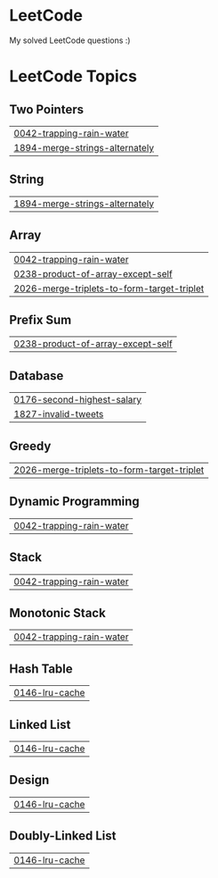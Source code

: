 # LeetCode
My solved LeetCode questions :)

<!---LeetCode Topics Start-->
# LeetCode Topics
## Two Pointers
|  |
| ------- |
| [0042-trapping-rain-water](https://github.com/Apurva3509/LeetCode/tree/master/0042-trapping-rain-water) |
| [1894-merge-strings-alternately](https://github.com/Apurva3509/LeetCode/tree/master/1894-merge-strings-alternately) |
## String
|  |
| ------- |
| [1894-merge-strings-alternately](https://github.com/Apurva3509/LeetCode/tree/master/1894-merge-strings-alternately) |
## Array
|  |
| ------- |
| [0042-trapping-rain-water](https://github.com/Apurva3509/LeetCode/tree/master/0042-trapping-rain-water) |
| [0238-product-of-array-except-self](https://github.com/Apurva3509/LeetCode/tree/master/0238-product-of-array-except-self) |
| [2026-merge-triplets-to-form-target-triplet](https://github.com/Apurva3509/LeetCode/tree/master/2026-merge-triplets-to-form-target-triplet) |
## Prefix Sum
|  |
| ------- |
| [0238-product-of-array-except-self](https://github.com/Apurva3509/LeetCode/tree/master/0238-product-of-array-except-self) |
## Database
|  |
| ------- |
| [0176-second-highest-salary](https://github.com/Apurva3509/LeetCode/tree/master/0176-second-highest-salary) |
| [1827-invalid-tweets](https://github.com/Apurva3509/LeetCode/tree/master/1827-invalid-tweets) |
## Greedy
|  |
| ------- |
| [2026-merge-triplets-to-form-target-triplet](https://github.com/Apurva3509/LeetCode/tree/master/2026-merge-triplets-to-form-target-triplet) |
## Dynamic Programming
|  |
| ------- |
| [0042-trapping-rain-water](https://github.com/Apurva3509/LeetCode/tree/master/0042-trapping-rain-water) |
## Stack
|  |
| ------- |
| [0042-trapping-rain-water](https://github.com/Apurva3509/LeetCode/tree/master/0042-trapping-rain-water) |
## Monotonic Stack
|  |
| ------- |
| [0042-trapping-rain-water](https://github.com/Apurva3509/LeetCode/tree/master/0042-trapping-rain-water) |
## Hash Table
|  |
| ------- |
| [0146-lru-cache](https://github.com/Apurva3509/LeetCode/tree/master/0146-lru-cache) |
## Linked List
|  |
| ------- |
| [0146-lru-cache](https://github.com/Apurva3509/LeetCode/tree/master/0146-lru-cache) |
## Design
|  |
| ------- |
| [0146-lru-cache](https://github.com/Apurva3509/LeetCode/tree/master/0146-lru-cache) |
## Doubly-Linked List
|  |
| ------- |
| [0146-lru-cache](https://github.com/Apurva3509/LeetCode/tree/master/0146-lru-cache) |
<!---LeetCode Topics End-->
